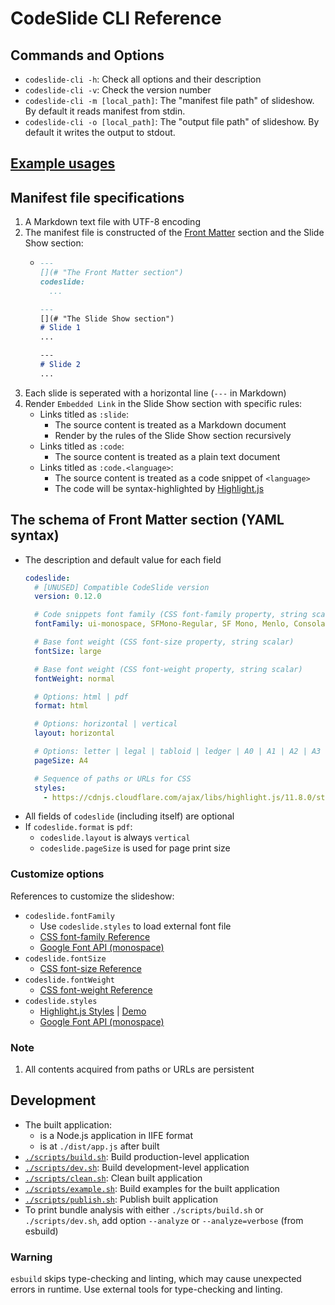 # CodeSlide CLI Reference

## Commands and Options
- `codeslide-cli -h`: Check all options and their description
- `codeslide-cli -v`: Check the version number
- `codeslide-cli -m [local_path]`: The "manifest file path" of slideshow.
By default it reads manifest from stdin.
- `codeslide-cli -o [local_path]`: The "output file path" of slideshow. By default it writes the output to stdout.

## [Example usages](https://github.com/AsherJingkongChen/codeslide/tree/main/app/cli/examples/)

## Manifest file specifications
1. A Markdown text file with UTF-8 encoding
2. The manifest file is constructed of the [Front Matter](#the-schema-of-front-matter-section-yaml-syntax) section and the Slide Show section:
   - ```md
     ---
     [](# "The Front Matter section")
     codeslide:
       ...

     ---
     [](# "The Slide Show section")
     # Slide 1
     ...

     ---
     # Slide 2
     ...
     ```
4. Each slide is seperated with a horizontal line (`---` in Markdown)
5. Render `Embedded Link` in the Slide Show section with specific rules:
   - Links titled as `:slide`:
      - The source content is treated as a Markdown document
      - Render by the rules of the Slide Show section recursively
   - Links titled as `:code`:
      - The source content is treated as a plain text document
   - Links titled as `:code.<language>`:
      - The source content is treated as a code snippet of `<language>`
      - The code will be syntax-highlighted by [Highlight.js](https://github.com/highlightjs/highlight.js)

## The schema of Front Matter section (YAML syntax)
- The description and default value for each field
   ```yaml
   codeslide:
     # [UNUSED] Compatible CodeSlide version
     version: 0.12.0

     # Code snippets font family (CSS font-family property, string scalar)
     fontFamily: ui-monospace, SFMono-Regular, SF Mono, Menlo, Consolas, Liberation Mono, monospace

     # Base font weight (CSS font-size property, string scalar)
     fontSize: large

     # Base font weight (CSS font-weight property, string scalar)
     fontWeight: normal

     # Options: html | pdf
     format: html

     # Options: horizontal | vertical
     layout: horizontal

     # Options: letter | legal | tabloid | ledger | A0 | A1 | A2 | A3 | A4 | A5 | A6
     pageSize: A4

     # Sequence of paths or URLs for CSS 
     styles:
       - https://cdnjs.cloudflare.com/ajax/libs/highlight.js/11.8.0/styles/atom-one-dark.min.css
   ```
- All fields of `codeslide` (including itself) are optional
- If `codeslide.format` is `pdf`:
  - `codeslide.layout` is always `vertical`
  - `codeslide.pageSize` is used for page print size

### Customize options
References to customize the slideshow:
  - `codeslide.fontFamily`
    - Use `codeslide.styles` to load external font file
    - [CSS font-family Reference](https://developer.mozilla.org/en-US/docs/Web/CSS/font-family)
    - [Google Font API (monospace)](https://fonts.google.com/?category=Monospace)
  - `codeslide.fontSize`
    - [CSS font-size Reference](https://developer.mozilla.org/en-US/docs/Web/CSS/font-size)
  - `codeslide.fontWeight`
    - [CSS font-weight Reference](https://developer.mozilla.org/en-US/docs/Web/CSS/font-weight)
  - `codeslide.styles`
    - [Highlight.js Styles](https://cdnjs.com/libraries/highlight.js) | [Demo](https://highlightjs.org/static/demo/)
    - [Google Font API (monospace)](https://fonts.google.com/?category=Monospace)

### Note
1. All contents acquired from paths or URLs are persistent

## Development
- The built application:
  - is a Node.js application in IIFE format
  - is at `./dist/app.js` after built
- [`./scripts/build.sh`](https://github.com/AsherJingkongChen/codeslide/blob/main/app/cli/scripts/build.sh): Build production-level application
- [`./scripts/dev.sh`](https://github.com/AsherJingkongChen/codeslide/blob/main/app/cli/scripts/dev.sh): Build development-level application
- [`./scripts/clean.sh`](https://github.com/AsherJingkongChen/codeslide/blob/main/app/cli/scripts/clean.sh): Clean built application
- [`./scripts/example.sh`](https://github.com/AsherJingkongChen/codeslide/blob/main/app/cli/scripts/example.sh): Build examples for the built application
- [`./scripts/publish.sh`](https://github.com/AsherJingkongChen/codeslide/blob/main/app/cli/scripts/publish.sh): Publish built application
- To print bundle analysis with either `./scripts/build.sh` or `./scripts/dev.sh`, add option `--analyze` or `--analyze=verbose` (from esbuild)

### Warning
`esbuild` skips type-checking and linting, which may cause unexpected errors in runtime. Use external tools for type-checking and linting.
